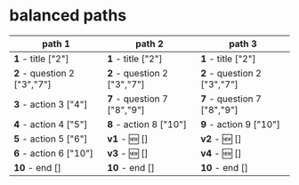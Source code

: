 # balanced paths

| path 1 | path 2 | path 3 |
| --- | --- | --- |
| **1** - title ["2"] | **1** - title ["2"] | **1** - title ["2"] |
| **2** - question 2 ["3","7"] | **2** - question 2 ["3","7"] | **2** - question 2 ["3","7"] |
| **3** - action 3 ["4"] | **7** - question 7 ["8","9"] | **7** - question 7 ["8","9"] |
| **4** - action 4 ["5"] | **8** - action 8 ["10"] | **9** - action 9 ["10"] |
| **5** - action 5 ["6"] | **v1** - :new: [] | **v2** - :new: [] |
| **6** - action 6 ["10"] | **v3** - :new: [] | **v4** - :new: [] |
| **10** - end [] | **10** - end [] | **10** - end [] |
